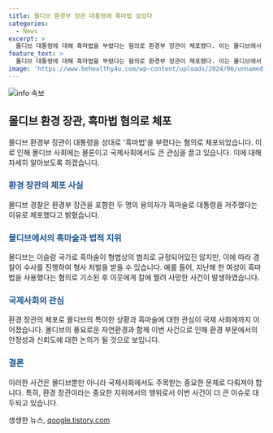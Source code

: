 ```yaml
---
title: 몰디브 환경부 장관 대통령에 흑마법 걸었다
categories:
  - News
excerpt: >
  몰디브 대통령에 대해 흑마법을 부렸다는 혐의로 환경부 장관이 체포됐다. 이는 몰디브에서 중요한 역할을 하는 인물에 대한 이례적 사건으로, 해당 장관과 더불어 다른 용의자 두 명도 연루됐다. 몰디브 국민들은 흑마술과 같은 전통적인 의식을 통해 호의를 얻고자 하는 경우도 있지만, 이는 형법상 범죄로 규정되지는 않으나 이슬람법에 따라 징역형을 선고받을 수도 있다. 이와 관련한 지난해의 사건으로는 흑마술을 사용했다는 혐의로 기소된 여성이 이웃에 살해당한 사건이 발생한 바 있다.
feature_text: >
  몰디브 대통령에 대해 흑마법을 부렸다는 혐의로 환경부 장관이 체포됐다. 이는 몰디브에서 중요한 역할을 하는 인물에 대한 이례적 사건으로, 해당 장관과 더불어 다른 용의자 두 명도 연루됐다. 몰디브 국민들은 흑마술과 같은 전통적인 의식을 통해 호의를 얻고자 하는 경우도 있지만, 이는 형법상 범죄로 규정되지는 않으나 이슬람법에 따라 징역형을 선고받을 수도 있다. 이와 관련한 지난해의 사건으로는 흑마술을 사용했다는 혐의로 기소된 여성이 이웃에 살해당한 사건이 발생한 바 있다.
image: 'https://www.behealthy4u.com/wp-content/uploads/2024/06/unnamed-file.png'
---
```


<p><img src="https://www.behealthy4u.com/wp-content/uploads/2024/06/unnamed-file.png" alt="info 속보" /></p>

<h2 data-ke-size="size26">몰디브 환경 장관, 흑마법 혐의로 체포</h2>

<p data-ke-size="size16">몰디브 환경부 장관이 대통령을 상대로 '흑마법'을 부렸다는 혐의로 체포되었습니다. 이로 인해 몰디브 사회에는 물론이고 국제사회에서도 큰 관심을 끌고 있습니다. 이에 대해 자세히 알아보도록 하겠습니다.</p>

<h3><b><span style="color: #1a5490;">환경 장관의 체포 사실</span></b></h3>

<p data-ke-size="size16">몰디브 경찰은 환경부 장관을 포함한 두 명의 용의자가 흑마술로 대통령을 저주했다는 이유로 체포했다고 밝혔습니다.</p>

<h3><b><span style="color: #1a5490;">몰디브에서의 흑마술과 법적 지위</span></b></h3>

<p data-ke-size="size16">몰디브는 이슬람 국가로 흑마술이 형법상의 범죄로 규정되어있진 않지만, 이에 따라 경찰이 수사를 진행하여 형사 처벌을 받을 수 있습니다. 예를 들어, 지난해 한 여성이 흑마법을 사용했다는 혐의로 기소된 후 이웃에게 칼에 찔려 사망한 사건이 발생하였습니다.</p>

<h3><b><span style="color: #1a5490;">국제사회의 관심</span></b></h3>

<p data-ke-size="size16">환경 장관의 체포로 몰디브의 특이한 상황과 흑마술에 대한 관심이 국제 사회에까지 이어졌습니다. 몰디브의 풍요로운 자연환경과 함께 이번 사건으로 인해 환경 부문에서의 안정성과 신뢰도에 대한 논의가 될 것으로 보입니다.</p>

<h3><b><span style="color: #1a5490;">결론</span></b></h3>

<p data-ke-size="size16">이러한 사건은 몰디브뿐만 아니라 국제사회에서도 주목받는 중요한 문제로 다뤄져야 합니다. 특히, 환경 장관이라는 중요한 지위에서의 행위로서 이번 사건이 더 큰 이슈로 대두되고 있습니다.</p>
생생한 뉴스, <a href="https://qoogle.tistory.com" rel="dofollow">qoogle.tistory.com</a>


